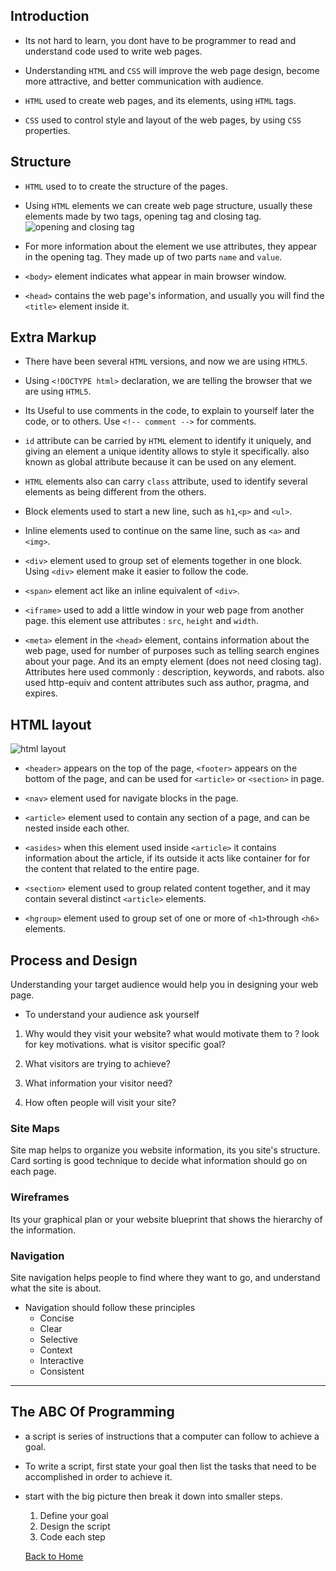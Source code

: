

## Introduction

* Its not hard to learn, you dont have to be programmer to read and understand code used to write web pages.

* Understanding ```HTML``` and ```CSS``` will improve the web page design, become more attractive, and better communication with audience.

* ```HTML``` used to create web pages, and its elements, using ```HTML``` tags.

* ```CSS``` used to control style and layout of the web pages, by using ```CSS``` properties.

## Structure

* ```HTML``` used to to create the structure of the pages.

* Using ```HTML``` elements we can create web page structure, usually these elements made by two tags, opening tag and closing tag.
![opening and closing tag](https://marcysutton.github.io/gdi-core-html-css/images/tagbreakdown.png)


* For more information about the element we use attributes, they appear in the opening tag. They made up of two parts ```name``` and ```value```.

* ```<body>``` element indicates what appear in main browser window.

* ```<head>``` contains the web page's information, and usually you will find the ```<title>``` element inside it.

## Extra Markup

* There have been several ```HTML``` versions, and now we are using ```HTML5```.

* Using ```<!DOCTYPE html>``` declaration, we are telling the browser that we are using ```HTML5```.

* Its Useful to use comments in the code, to explain to yourself later the code, or to others. Use ```<!-- comment -->``` for comments.

* ```id``` attribute can be carried by ```HTML``` element to identify it uniquely, and giving an element a unique identity allows to style it specifically. also known as global attribute because it can be used on any element.

* ```HTML``` elements also can carry ```class``` attribute, used to identify several elements as being different from the others.

* Block elements used to start a new line, such as ```h1```,```<p>``` and ```<ul>```.

* Inline elements used to continue on the same line, such as ```<a>``` and ```<img>```.

* ```<div>``` element used to group set of elements together in one block. Using ```<div>``` element make it easier to follow the code.

* ```<span>``` element act like an inline equivalent of ```<div>```.

* ```<iframe>``` used to add a little window in your web page from another page. this element use attributes : ```src```, ```height``` and ```width```.

* ```<meta>``` element in the ```<head>``` element, contains information about the web page, used for number of purposes such as telling search engines about your page. And its an empty element (does not need closing tag). Attributes here used commonly  : description, keywords, and rabots. also used http-equiv and content attributes such ass author, pragma, and expires.

## HTML layout

![html layout](https://pbs.twimg.com/media/D9L9D7hUIAIiCjc.jpg)

* ```<header>``` appears on the top of the page, ```<footer>``` appears on the bottom of the page, and can be used for ```<article>``` or ```<section>``` in page.

* ```<nav>``` element used for navigate blocks in the page.

* ```<article>``` element used to contain any section of a page, and can be nested inside each other.

* ```<asides>``` when this element used inside ```<article>``` it contains information about the article, if its outside it acts like container for for the content that related to the entire page.

* ```<section>``` element used to group related content together, and it may contain several distinct ```<article>``` elements.

* ```<hgroup>``` element used to group set of one or more of ```<h1>```through ```<h6>``` elements.

## Process and Design

Understanding your target audience would help you in designing your web page.

* To understand your audience ask yourself

1. Why would they visit your website?
    what would motivate them to ? look for key motivations.
    what is visitor specific goal?

1. What visitors are trying to achieve?

1. What information your visitor need?

1. How often people will visit your site?

### Site Maps

Site map helps to organize you website information, its you site's structure. Card sorting is good technique to decide what information should go on each page.

### Wireframes

Its your graphical plan or your website blueprint that shows the hierarchy of the information.

### Navigation 

Site navigation helps people to find where they want to go, and understand what the site is about.

* Navigation should follow these principles 
    * Concise
    * Clear
    * Selective
    * Context
    * Interactive
    * Consistent
--------------
## The ABC Of Programming

* a script is series of instructions that a computer can follow to achieve a goal.

* To write a script, first state your goal then list the tasks that need to be accomplished in order to achieve it.

* start with the big picture then  break it down into smaller steps.
    1. Define your goal
    1. Design the script
    1. Code each step


    [Back to Home](README.md) 

